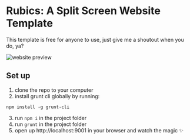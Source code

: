 # Rubics: A Split Screen Website Template

This template is free for anyone to use, just give me a shoutout when you do, ya? 

![website preview](website_template_preview.gif)

## Set up

1. clone the repo to your computer
2. install grunt cli globally by running:
```
npm install -g grunt-cli
```
3. run `npm i` in the project folder 
4. run `grunt` in the project folder
5. open up http://localhost:9001 in your browser and watch the magic ✨